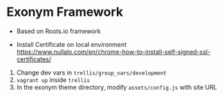 Exonym Framework
================

* Based on Roots.io framework

* Install Certificate on local environment https://www.nullalo.com/en/chrome-how-to-install-self-signed-ssl-certificates/


1. Change dev vars in `trellis/group_vars/development`
2. `vagrant up` inside `trellis`
3. In the exonym theme directory, modify `assets/config.js` with site URL
